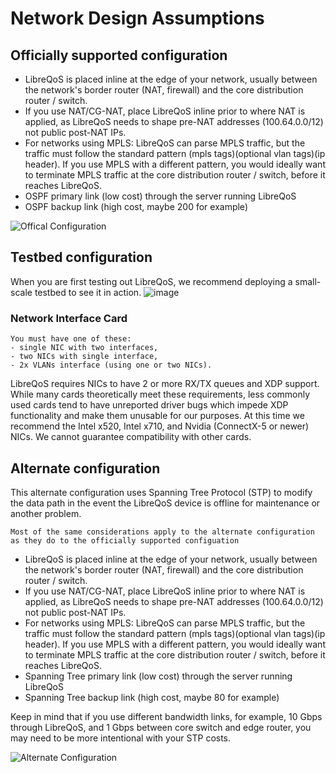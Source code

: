 # Network Design Assumptions

## Officially supported configuration

- LibreQoS is placed inline at the edge of your network, usually between the network's border router (NAT, firewall) and the core distribution router / switch.
- If you use NAT/CG-NAT, place LibreQoS inline prior to where NAT is applied, as LibreQoS needs to shape pre-NAT addresses (100.64.0.0/12) not public post-NAT IPs.
- For networks using MPLS: LibreQoS can parse MPLS traffic, but the traffic must follow the standard pattern (mpls tags)(optional vlan tags)(ip header). If you use MPLS with a different pattern, you would ideally want to terminate MPLS traffic at the core distribution router / switch, before it reaches LibreQoS.
- OSPF primary link (low cost) through the server running LibreQoS
- OSPF backup link (high cost, maybe 200 for example)

![Offical Configuration](https://raw.githubusercontent.com/LibreQoE/LibreQoS/main/docs/design.png)

## Testbed configuration
When you are first testing out LibreQoS, we recommend deploying a small-scale testbed to see it in action.
![image](https://github.com/user-attachments/assets/6174bd29-112d-4b00-bea8-41314983d37a)

### Network Interface Card

```{note}
You must have one of these:
- single NIC with two interfaces,
- two NICs with single interface,
- 2x VLANs interface (using one or two NICs).
```

LibreQoS requires NICs to have 2 or more RX/TX queues and XDP support. While many cards theoretically meet these requirements, less commonly used cards tend to have unreported driver bugs which impede XDP functionality and make them unusable for our purposes. At this time we recommend the Intel x520, Intel x710, and Nvidia (ConnectX-5 or newer) NICs. We cannot guarantee compatibility with other cards.

## Alternate configuration

This alternate configuration uses Spanning Tree Protocol (STP) to modify the data path in the event the LibreQoS device is offline for maintenance or another problem.

```{note}
Most of the same considerations apply to the alternate configuration as they do to the officially supported configuation
```

- LibreQoS is placed inline at the edge of your network, usually between the network's border router (NAT, firewall) and the core distribution router / switch.
- If you use NAT/CG-NAT, place LibreQoS inline prior to where NAT is applied, as LibreQoS needs to shape pre-NAT addresses (100.64.0.0/12) not public post-NAT IPs.
- For networks using MPLS: LibreQoS can parse MPLS traffic, but the traffic must follow the standard pattern (mpls tags)(optional vlan tags)(ip header). If you use MPLS with a different pattern, you would ideally want to terminate MPLS traffic at the core distribution router / switch, before it reaches LibreQoS.
- Spanning Tree primary link (low cost) through the server running LibreQoS
- Spanning Tree backup link (high cost, maybe 80 for example)

Keep in mind that if you use different bandwidth links, for example, 10 Gbps through LibreQoS, and 1 Gbps between core switch and edge router, you may need to be more intentional with your STP costs.

![Alternate Configuration](../stp-diagram.png)
